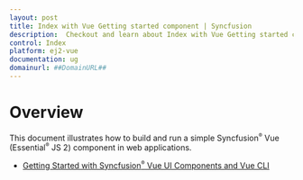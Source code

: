 ```yaml
---
layout: post
title: Index with Vue Getting started component | Syncfusion
description:  Checkout and learn about Index with Vue Getting started component of Syncfusion Essential JS 2 and more details.
control: Index 
platform: ej2-vue
documentation: ug
domainurl: ##DomainURL##
---
```


# Overview

This document illustrates how to build and run a simple Syncfusion<sup style="font-size:70%">&reg;</sup> Vue (Essential<sup style="font-size:70%">&reg;</sup> JS 2) component in web applications.

* [Getting Started with Syncfusion<sup style="font-size:70%">&reg;</sup> Vue UI Components and Vue CLI](./vue-cli3)